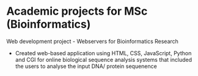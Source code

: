 # Academic projects for MSc (Bioinformatics) 

Web development project - Webservers for Bioinformatics Research
- Created web-based application using HTML, CSS, JavaScript, Python and CGI for online biological sequence analysis systems that included the users to analyse the input DNA/ protein sequenence
